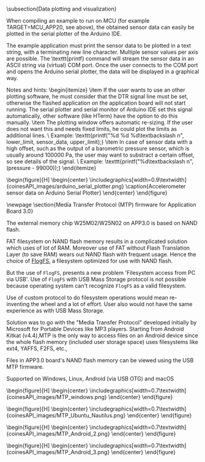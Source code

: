 \subsection{Data plotting and visualization}

When compiling an example to run on MCU (for example TARGET=MCU\_APP20, see above), the obtained sensor data can easily be plotted in the serial plotter of the Arduino IDE.

The example application must print the sensor data to be plotted in a text string, with a terminating new line character. Multiple sensor values per axis are possible. The \texttt{printf} command will stream the sensor data in an ASCII string via (virtual) COM port. Once the user connects to the COM port and opens the Arduino serial plotter, the data will be displayed in a graphical way.

Notes and hints:
\begin{itemize}
	\item If the user wants to use an other plotting software, he must consider that the DTR signal line must be set, otherwise the flashed application on the application board will not start running. The serial plotter and serial monitor of Arduino IDE set this signal automatically, other software (like HTerm) have the option to do this manually.
	\item The plotting window offers automatic re-sizing. If the user does not want this and needs fixed limits, he could plot the limits as additional lines. \\
	Example: \texttt{printf("\%d \%d \%d\textbackslash n", lower\_limit, sensor\_data, upper\_limit);}
	\item In case of sensor data with a high offset, such as the output of a barometric pressure sensor, which is usually around 100000 Pa, the user may want to substract a certain offset, so see details of the signal. \\
	Example: \texttt{printf("\%d\textbackslash n", (pressure - 99000));}
\end{itemize}

\begin{figure}[H]
	\begin{center}
		\includegraphics[width=0.9\textwidth]{coinesAPI_images/arduino_serial_plotter.png}
		\caption{Accelerometer sensor data on Arduino Serial Plotter}
	\end{center}
\end{figure}

\newpage
\section{Media Transfer Protocol (MTP) firmware for Application Board 3.0}

The external memory chip W25M02/W25N02 on APP3.0 is based on NAND flash.

FAT filesystem on NAND flash memory results in a complicated solution which uses of lot of RAM. Moreover use of FAT without Flash Translation Layer (to save RAM) wears out NAND flash with frequent usage. Hence the choice of [FlogFS](https://github.com/conservify/FLogFS), a filesystem optimized for use with NAND flash.

But the use of `FlogFS`, presents a new problem 'Filesystem access from PC via USB'. Use of `FlogFS` with USB Mass Storage protocol is not possible because operating system can't recognize `FlogFS` as a valid filesystem.

Use of custom protocol to do filesystem operations would mean re-inventing the wheel and a lot of effort. User also would not have the same experience as with USB Mass Storage.

Solution was to go with the "Media Transfer Protocol" developed initially by Microsoft for Portable Devices like MP3 players. Starting from Android Kitkat (v4.4),MTP is the only way to access files on an Android device since the whole flash memory (included user storage space) uses filesystems like ext4, YAFFS, F2FS, etc.,

Files in APP3.0 board's NAND flash memory can be viewed using the USB MTP firmware.

Supported on Windows, Linux, Android (via USB OTG) and macOS

\begin{figure}[H]
	\begin{center}
		\includegraphics[width=0.7\textwidth]{coinesAPI_images/MTP_windows.png}
	\end{center}
\end{figure}

\begin{figure}[H]
	\begin{center}
		\includegraphics[width=0.7\textwidth]{coinesAPI_images/MTP_Ubuntu_Nautilus.png}
	\end{center}
\end{figure}

\begin{figure}[H]
	\begin{center}
		\includegraphics[width=0.7\textwidth]{coinesAPI_images/MTP_Android_2.png}
	\end{center}
\end{figure}

\begin{figure}[H]
	\begin{center}
		\includegraphics[width=0.7\textwidth]{coinesAPI_images/MTP_Android_3.png}
	\end{center}
\end{figure}
